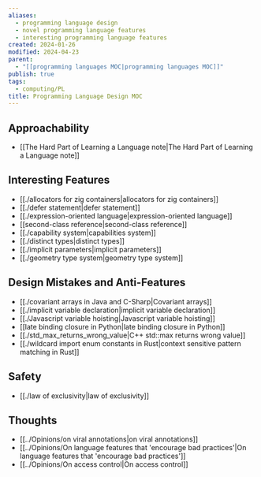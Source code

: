 ```yaml
---
aliases:
  - programming language design
  - novel programming language features
  - interesting programming language features
created: 2024-01-26
modified: 2024-04-23
parent:
  - "[[programming languages MOC|programming languages MOC]]"
publish: true
tags:
  - computing/PL
title: Programming Language Design MOC
---
```

## Approachability
- [[The Hard Part of Learning a Language note|The Hard Part of Learning a Language note]]

## Interesting Features
- [[./allocators for zig containers|allocators for zig containers]]
- [[./defer statement|defer statement]]
- [[./expression-oriented language|expression-oriented language]]
- [[second-class reference|second-class reference]]
- [[./capability system|capabilities system]]
- [[./distinct types|distinct types]]
- [[./implicit parameters|implicit parameters]]
- [[./geometry type system|geometry type system]]

## Design Mistakes and Anti-Features
- [[./covariant arrays in Java and C-Sharp|Covariant arrays]]
- [[./implicit variable declaration|implicit variable declaration]]
- [[./Javascript variable hoisting|Javascript variable hoisting]]
- [[late binding closure in Python|late binding closure in Python]]
- [[./std_max_returns_wrong_value|C++ std::max returns wrong value]]
- [[./wildcard import enum constants in Rust|context sensitive pattern matching in Rust]]

## Safety
- [[./law of exclusivity|law of exclusivity]]

## Thoughts
- [[../Opinions/on viral annotations|on viral annotations]]
- [[../Opinions/On language features that 'encourage bad practices'|On language features that 'encourage bad practices']]
- [[../Opinions/On access control|On access control]]
